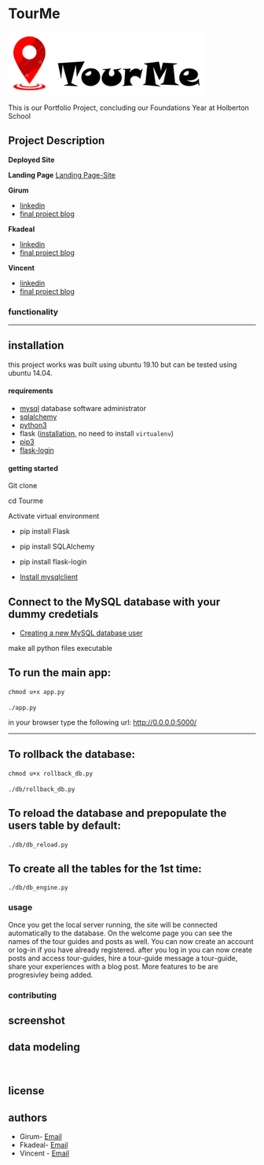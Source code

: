 # TourMe

![](web_static2/static/images/tourme_logo.png)

This is our Portfolio Project, concluding our Foundations Year at Holberton School

## Project Description



**Deployed Site**
[]()

**Landing Page**
[Landing Page-Site]()

**Girum**
- [linkedin]()
- [final project blog]()

**Fkadeal**
- [linkedin]()
- [final project blog]()

**Vincent**
- [linkedin]()
- [final project blog]()

### functionality

---

## installation

this project works was built using ubuntu 19.10 but can be tested using ubuntu 14.04. 

#### requirements

- [mysql](https://www.digitalocean.com/community/tutorials/how-to-install-mysql-on-ubuntu-18-04) database software administrator
- [sqlalchemy](https://docs.sqlalchemy.org/en/13/intro.html#installation)
- [python3](https://docs.python-guide.org/starting/install3/linux/)
- flask ([installation](https://flask.palletsprojects.com/en/1.1.x/installation/#install-flask), no need to install `virtualenv`)
- [pip3](https://askubuntu.com/questions/778052/installing-pip3-for-python3-on-ubuntu-16-04-lts-using-a-proxy)
- [flask-login](https://flask-login.readthedocs.io/en/latest/)

#### getting started

Git clone <project>

cd Tourme

Activate virtual environment

- pip install Flask
- pip install SQLAlchemy
- pip install flask-login

- [Install mysqlclient](https://askubuntu.com/a/1331893)

## Connect to the MySQL database with your dummy credetials
- [Creating a new MySQL database user](https://www.digitalocean.com/community/tutorials/how-to-create-a-new-user-and-grant-permissions-in-mysql)


make all python files executable

## To run the main app:
```
chmod u+x app.py

./app.py
```

in your browser type the following url: http://0.0.0.0:5000/

---

## To rollback the database:
```
chmod u+x rollback_db.py

./db/rollback_db.py
```

## To reload the database and prepopulate the users table by default:
```
./db/db_reload.py
```
## To create all the tables for the 1st time:
```
./db/db_engine.py
```



### usage

Once you get the local server running, the site will be connected automatically to the database. On the welcome page you can see the names of the tour guides and posts as well. You can now create an account or log-in if you have already registered. after you log in you can now create posts and access tour-guides, hire a tour-guide message a tour-guide, share your experiences with a blog post. More features to be are progresivley being added.
### contributing

## screenshot

## data modeling

![]()

## license

## authors
* Girum- [Email]()   
* Fkadeal- [Email]() 
* Vincent - [Email]() 

